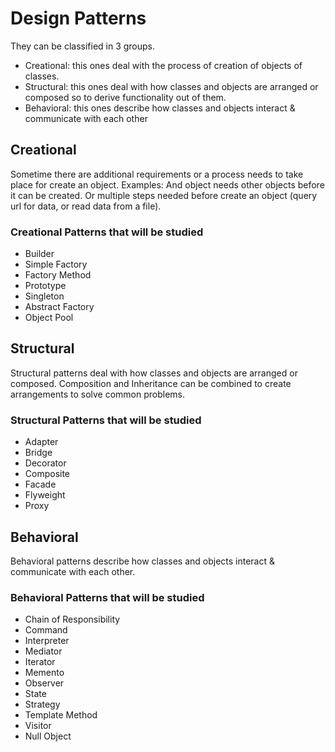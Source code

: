 # Design Patterns

They can be classified in 3 groups.
- Creational: this ones deal with the process of creation of objects of classes.
- Structural: this ones deal with how classes and objects are arranged or composed so to derive functionality out of them.
- Behavioral: this ones describe how classes and objects interact & communicate with each other

## Creational

Sometime there are additional requirements or a process needs to take place for create an object.
Examples: And object needs other objects before it can be created. Or multiple steps needed before create an object (query url for data, or read data from a file).

### Creational Patterns that will be studied

- Builder
- Simple Factory
- Factory Method
- Prototype
- Singleton
- Abstract Factory
- Object Pool

## Structural

Structural patterns deal with how classes and objects are arranged or composed.
Composition and Inheritance can be combined to create arrangements to solve common problems.

### Structural Patterns that will be studied

- Adapter
- Bridge
- Decorator
- Composite
- Facade
- Flyweight
- Proxy

## Behavioral 

Behavioral patterns describe how classes and objects interact & communicate with each other.

### Behavioral Patterns that will be studied

- Chain of Responsibility
- Command
- Interpreter
- Mediator
- Iterator
- Memento
- Observer
- State
- Strategy
- Template Method
- Visitor
- Null Object